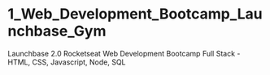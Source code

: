 # 1_Web_Development_Bootcamp_Launchbase_Gym
 Launchbase 2.0 Rocketseat Web Development Bootcamp Full Stack - HTML, CSS, Javascript, Node, SQL
